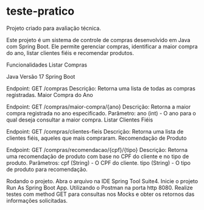 # teste-pratico
Projeto criado para avaliação técnica.

Este projeto é um sistema de controle de compras desenvolvido em Java com Spring Boot. Ele permite gerenciar compras, identificar a maior compra do ano, listar clientes fiéis e recomendar produtos.

Funcionalidades
Listar Compras

Java Versão 17
Spring Boot

Endpoint: GET /compras
Descrição: Retorna uma lista de todas as compras registradas.
Maior Compra do Ano

Endpoint: GET /compras/maior-compra/{ano}
Descrição: Retorna a maior compra registrada no ano especificado.
Parâmetro: ano (int) - O ano para o qual deseja consultar a maior compra.
Listar Clientes Fiéis

Endpoint: GET /compras/clientes-fieis
Descrição: Retorna uma lista de clientes fiéis, aqueles que mais compraram.
Recomendação de Produto

Endpoint: GET /compras/recomendacao/{cpf}/{tipo}
Descrição: Retorna uma recomendação de produto com base no CPF do cliente e no tipo de produto.
Parâmetros:
cpf (String) - O CPF do cliente.
tipo (String) - O tipo de produto para recomendação.

Rodando o projeto.
Abra o arquivo na IDE Spring Tool Suite4.
Inicie o projeto Run As Spring Boot App.
Utilizando o Postman na porta http 8080.
Realize testes com method GET para consultas nos Mocks e obter os retornos das informações solicitadas.
